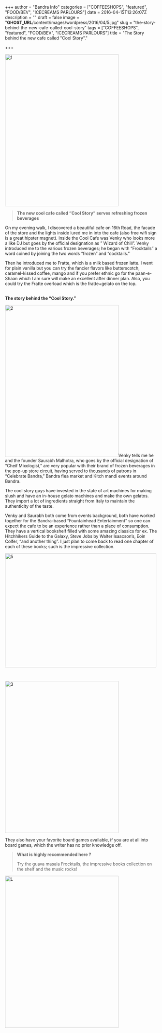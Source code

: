 +++
author = "Bandra Info"
categories = ["COFFEESHOPS", "featured", "FOOD/BEV", "ICECREAMS PARLOURS"]
date = 2016-04-15T13:26:07Z
description = ""
draft = false
image = "__GHOST_URL__/content/images/wordpress/2016/04/5.jpg"
slug = "the-story-behind-the-new-cafe-called-cool-story"
tags = ["COFFEESHOPS", "featured", "FOOD/BEV", "ICECREAMS PARLOURS"]
title = "The Story behind the new cafe called \"Cool Story\"."

+++


<p><img loading="lazy" class="size-medium wp-image-9040 aligncenter" src="https://i2.wp.com/bandra.info/wp-content/uploads/2016/04/1.jpg?resize=375%2C500&#038;ssl=1" alt="1" width="375" height="500" srcset="https://i2.wp.com/bandra.info/wp-content/uploads/2016/04/1.jpg?resize=375%2C500&amp;ssl=1 375w, https://i2.wp.com/bandra.info/wp-content/uploads/2016/04/1.jpg?w=600&amp;ssl=1 600w" sizes="(max-width: 375px) 100vw, 375px" data-recalc-dims="1" /></p>
<blockquote><p><strong>The new cool cafe called &#8220;Cool Story&#8221; serves refreshing frozen beverages</strong></p></blockquote>
<p>On my evening walk, I discovered a beautiful cafe on 16th Road, the facade of the store and the lights inside lured me in into the cafe (also free wifi sign is a great hipster magnet). Inside the Cool Cafe was Venky who looks more a like DJ but goes by the official designation as &#8221; Wizard of Chill&#8221;. Venky introduced me to the various frozen beverages; he began with &#8220;Frocktails&#8221; a word coined by joining the two words &#8220;frozen&#8221; and &#8220;cocktails.&#8221;</p>
<p>Then he introduced me to Fratte, which is a milk based frozen latte. I went for plain vanilla but you can try the fancier flavors like butterscotch, caramel-kissed coffee, mango and if you prefer ethnic go for the paan-e-Shaan which I am sure will make an excellent after dinner plan. Also, you could try the Fratte overload which is the fratte+gelato on the top.</p>
<p><b><br />
The story behind the &#8220;Cool Story.&#8221;</b></p>
<p><img loading="lazy" class="size-medium wp-image-9043 alignright" src="https://i1.wp.com/bandra.info/wp-content/uploads/2016/04/2.jpg?resize=375%2C500&#038;ssl=1" alt="2" width="375" height="500" srcset="https://i1.wp.com/bandra.info/wp-content/uploads/2016/04/2.jpg?resize=375%2C500&amp;ssl=1 375w, https://i1.wp.com/bandra.info/wp-content/uploads/2016/04/2.jpg?w=600&amp;ssl=1 600w" sizes="(max-width: 375px) 100vw, 375px" data-recalc-dims="1" />Venky tells me he and the founder Saurabh Malhotra, who goes by the official designation of &#8220;Cheif Mixologist,&#8221; are very popular with their brand of frozen beverages in the pop-up store circuit, having served to thousands of patrons in &#8220;Celebrate Bandra,&#8221; Bandra flea market and Kitch mandi events around Bandra.</p>
<p>The cool story guys have invested in the state of art machines for making slush and have an in-house gelato machines and make the own gelatos. They import a lot of ingredients straight from Italy to maintain the authenticity of the taste.</p>
<p>Venky and Saurabh both come from events background, both have worked together for the Bandra-based &#8220;Fountainhead Entertainment&#8221; so one can expect the cafe to be an experience rather than a place of consumption. They have a vertical bookshelf filled with some amazing classics for ex. The Hitchhikers Guide to the Galaxy, Steve Jobs by Walter Isaacson&#8217;s, Eoin Colfer, &#8220;and another thing&#8221;. I just plan to come back to read one chapter of each of these books; such is the impressive collection.</p>
<p><img loading="lazy" class="size-medium wp-image-9041 aligncenter" src="https://i2.wp.com/bandra.info/wp-content/uploads/2016/04/5.jpg?resize=500%2C375&#038;ssl=1" alt="5" width="500" height="375" srcset="https://i2.wp.com/bandra.info/wp-content/uploads/2016/04/5.jpg?resize=500%2C375&amp;ssl=1 500w, https://i2.wp.com/bandra.info/wp-content/uploads/2016/04/5.jpg?w=600&amp;ssl=1 600w" sizes="(max-width: 500px) 100vw, 500px" data-recalc-dims="1" /></p>
<p>&nbsp;</p>
<p><img loading="lazy" class="size-medium wp-image-9042 aligncenter" src="https://i1.wp.com/bandra.info/wp-content/uploads/2016/04/3.jpg?resize=375%2C500&#038;ssl=1" alt="3" width="375" height="500" srcset="https://i1.wp.com/bandra.info/wp-content/uploads/2016/04/3.jpg?resize=375%2C500&amp;ssl=1 375w, https://i1.wp.com/bandra.info/wp-content/uploads/2016/04/3.jpg?w=600&amp;ssl=1 600w" sizes="(max-width: 375px) 100vw, 375px" data-recalc-dims="1" /></p>
<p>They also have your favorite board games available, if you are at all into board games, which the writer has no prior knowledge off.</p>
<blockquote><p><strong>What is highly recommended here ?</strong></p>
<p>Try the guava masala Frocktails, the impressive books collection on the shelf and the music rocks!</p></blockquote>
<p><img loading="lazy" class="size-medium wp-image-9044 aligncenter" src="https://i0.wp.com/bandra.info/wp-content/uploads/2016/04/L.jpg?resize=375%2C500&#038;ssl=1" alt="L" width="375" height="500" srcset="https://i0.wp.com/bandra.info/wp-content/uploads/2016/04/L.jpg?resize=375%2C500&amp;ssl=1 375w, https://i0.wp.com/bandra.info/wp-content/uploads/2016/04/L.jpg?w=600&amp;ssl=1 600w" sizes="(max-width: 375px) 100vw, 375px" data-recalc-dims="1" /></p>
<p>&nbsp;</p>



